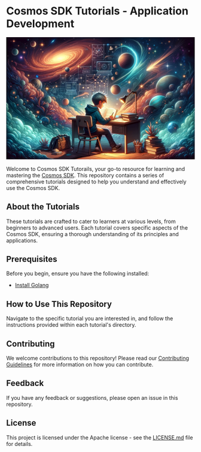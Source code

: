 # Cosmos SDK Tutorials - Application Development

![banner](./banner.png)

Welcome to Cosmos SDK Tutorails, your go-to resource for learning and mastering the [Cosmos SDK](https://github.com/cosmos/cosmos-sdk). This repository contains a series of comprehensive tutorials designed to help you understand and effectively use the Cosmos SDK.

## About the Tutorials

These tutorials are crafted to cater to learners at various levels, from beginners to advanced users. Each tutorial covers specific aspects of the Cosmos SDK, ensuring a thorough understanding of its principles and applications.

## Prerequisites

Before you begin, ensure you have the following installed:

- [Install Golang](https://go.dev/doc/install)

<!-- ## Tutorial List

1. **[Tutorial 1 Title]**
   - Description: Brief overview of what this tutorial covers.
   - [Link to Tutorial 1]

2. **[Tutorial 2 Title]**
   - Description: Brief overview of what this tutorial covers.
   - [Link to Tutorial 2] -->

## How to Use This Repository

Navigate to the specific tutorial you are interested in, and follow the instructions provided within each tutorial's directory.

## Contributing

We welcome contributions to this repository! Please read our [Contributing Guidelines](./CONTRIBUTING.md) for more information on how you can contribute.

## Feedback

If you have any feedback or suggestions, please open an issue in this repository.

## License

This project is licensed under the Apache license - see the [LICENSE.md](./LICENSE) file for details.
